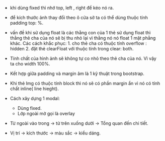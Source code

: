 
- khi dùng fixed thì nhớ top, left , right để kéo nó ra.
- để kích thước ảnh thay đổi theo ô cửa sở ta có thể dùng thuộc tính padding top: %.
- vấn đề khi sử dụng float là các thằng con của 1 thẻ sử dụng float thì thằng thẻ cha của nó sẽ bị thu nhỏ lại vì thằng nó nó float 1 mặt phẳng khác. Các cách khắc phục: 1. cho thẻ cha có thuộc tính overflow : hidden 2. đặt thẻ clearFloat với thuộc tính trong clear: both.
- Tính chất của hình ảnh sẽ không tự co nhỏ theo thẻ cha của nó. Vì vậy ta cho width 100%.
- Kết hợp giữa padding và margin âm là 1 kỹ thuật trong bootstrap.
- Khi thẻ Img có thuộc tính block thì nó sẽ có phần margin ẩn vì nó có tính chất inline( line hieght).
- Cách xây dựng 1 modal:
    + Dùng fixed.
    + Lớp ngoài mờ gọi là overlay

- Từ ngoài vào trong -> từ trên xuống dưới -> Tổng quan đến chi tiết.
- Vị trí -> kích thước -> màu sắc -> kiểu dáng.
